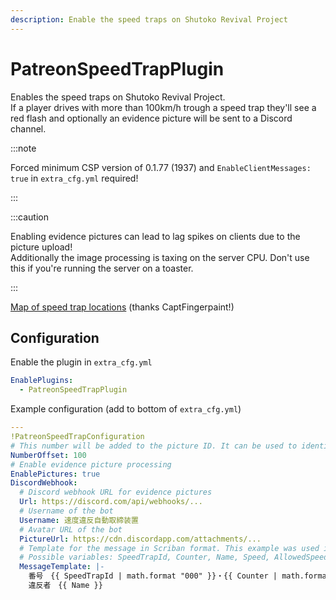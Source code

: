 ```yaml
---
description: Enable the speed traps on Shutoko Revival Project
---
```


# PatreonSpeedTrapPlugin
Enables the speed traps on Shutoko Revival Project.  
If a player drives with more than 100km/h trough a speed trap they'll see a red flash and optionally an evidence picture will be sent to a Discord channel.

:::note

Forced minimum CSP version of 0.1.77 (1937) and `EnableClientMessages: true` in `extra_cfg.yml` required!

:::

:::caution

Enabling evidence pictures can lead to lag spikes on clients due to the picture upload!  
Additionally the image processing is taxing on the server CPU. Don't use this if you're running the server on a toaster.

:::

[Map of speed trap locations](https://cdn.discordapp.com/attachments/943940311552507934/993845403755741266/Shutoko_speed_camera_map.jpg) (thanks CaptFingerpaint!)

## Configuration
Enable the plugin in `extra_cfg.yml`
```yaml
EnablePlugins:
  - PatreonSpeedTrapPlugin
```
Example configuration (add to bottom of `extra_cfg.yml`)
```yaml
---
!PatreonSpeedTrapConfiguration
# This number will be added to the picture ID. It can be used to identify different servers by their ID
NumberOffset: 100
# Enable evidence picture processing
EnablePictures: true
DiscordWebhook:
  # Discord webhook URL for evidence pictures
  Url: https://discord.com/api/webhooks/...
  # Username of the bot
  Username: 速度違反自動取締装置
  # Avatar URL of the bot
  PictureUrl: https://cdn.discordapp.com/attachments/...
  # Template for the message in Scriban format. This example was used in the SRP 2022 April Fools event.
  # Possible variables: SpeedTrapId, Counter, Name, Speed, AllowedSpeed, Lane
  MessageTemplate: |-
    番号　{{ SpeedTrapId | math.format "000" }}・{{ Counter | math.format "000" }}
    違反者　{{ Name }}
```
